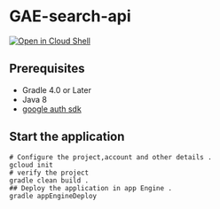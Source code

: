 # GAE-search-api


<a href="https://console.cloud.google.com/cloudshell/open?git_repo=https://github.com/UTTAM2311/GAE-search-api&page=editor&open_in_editor=README.md">
<img alt="Open in Cloud Shell" src ="http://gstatic.com/cloudssh/images/open-btn.png"></a>


## Prerequisites
* Gradle 4.0 or Later
* Java 8 
* [google auth sdk](https://cloud.google.com/sdk/docs/downloads-apt-get) 

## Start the application 

    # Configure the project,account and other details . 
    gcloud init 
    # verify the project  
    gradle clean build .
    ## Deploy the application in app Engine .
    gradle appEngineDeploy     